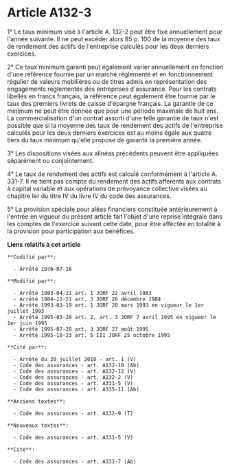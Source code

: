 # Article A132-3

1° Le taux minimum visé à l'article A. 132-2 peut être fixé annuellement pour l'année suivante. Il ne peut excéder alors 85
p. 100 de la moyenne des taux de rendement des actifs de l'entreprise calculés pour les deux derniers exercices.

2° Ce taux minimum garanti peut également varier annuellement en fonction d'une référence fournie par un marché réglementé et
en fonctionnement régulier de valeurs mobilières ou de titres admis en représentation des engagements réglementés des
entreprises d'assurance. Pour les contrats libellés en francs français, la référence peut également être fournie par le taux
des premiers livrets de caisse d'épargne français. La garantie de ce minimum ne peut être donnée que pour une période
maximale de huit ans. La commercialisation d'un contrat assorti d'une telle garantie de taux n'est possible que si la moyenne
des taux de rendement des actifs de l'entreprise calculés pour les deux derniers exercices est au moins égale aux quatre
tiers du taux minimum qu'elle propose de garantir la première année.

3° Les dispositions visées aux alinéas précédents peuvent être appliquées séparément ou conjointement.

4° Le taux de rendement des actifs est calculé conformément à l'article A. 331-7. Il ne tient pas compte du rendement des
actifs afférents aux contrats à capital variable et aux opérations de prévoyance collective visées au chapitre Ier du titre
IV du livre IV du code des assurances.

5° La provision spéciale pour aléas financiers constituée antérieurement à l'entrée en vigueur du présent article fait
l'objet d'une reprise intégrale dans les comptes de l'exercice suivant cette date, pour être affectée en totalité à la
provision pour participation aux bénéfices.

**Liens relatifs à cet article**

	**Codifié par**:

	  - Arrêté 1976-07-16

	**Modifié par**:

	  - Arrêté 1983-04-21 art. 1 JORF 22 avril 1983
	  - Arrêté 1984-12-21 art. 3 JORF 26 décembre 1984
	  - Arrêté 1993-03-19 art. 1 JORF 20 mars 1993 en vigueur le 1er juillet 1993
	  - Arrêté 1995-03-28 art. 2, art. 3 JORF 7 avril 1995 en vigueur le 1er juin 1995
	  - Arrêté 1995-07-28 art. 3 JORF 27 août 1995
	  - Arrêté 1995-10-23 art. 5 III JORF 25 octobre 1995

	**Cité par**:

	  - Arrêté du 20 juillet 2010 - art. 1 (V)
	  - Code des assurances - art. A132-10 (Ab)
	  - Code des assurances - art. A132-12 (V)
	  - Code des assurances - art. A132-2 (V)
	  - Code des assurances - art. A331-5 (V)
	  - Code des assurances - art. A335-11 (Ab)

	**Anciens textes**:

	  - Code des assurances - art. A132-9 (T)

	**Nouveaux textes**:

	  - Code des assurances - art. A331-5 (V)

	**Cite**:

	  - Code des assurances - art. A331-7 (Ab)
